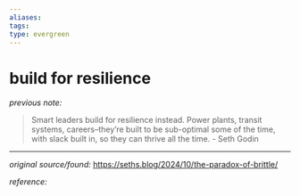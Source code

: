 ```yaml
---
aliases: 
tags: 
type: evergreen
---
```


# build for resilience

_previous note:_ 

> Smart leaders build for resilience instead. Power plants, transit systems, careers–they’re built to be sub-optimal some of the time, with slack built in, so they can thrive all the time. - Seth Godin

---

_original source/found:_ <https://seths.blog/2024/10/the-paradox-of-brittle/>

_reference:_ 




